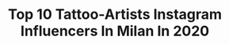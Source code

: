 ---
title: Top 10 Tattoo-Artists Instagram Influencers In Milan In 2020
description: >-
  Find top tattoo-artists Instagram influencers in Milan in 2020. Most popular hashtags: #tattoo #tattooartist #tattooart #tattoos.
platform: Instagram
profiles:
  - username: "eva90s"
    fullname: >-
      Eva Banks.©
    location: "Italy"
    followers: 24722
    engagement: 183
    commentsToLikes: 0.021097
    avatar: "https://scontent-lhr8-1.cdninstagram.com/v/t51.2885-19/s320x320/88273829_239088010785952_7607552099684974592_n.jpg?_nc_ht=scontent-lhr8-1.cdninstagram.com&_nc_ohc=a5xKZe2yXeUAX9X4jsC&oh=d79053aeea1ca391284639f71270144d&oe=5EAF0043"
    verified: false
    hashtags: "#valentineday, #loveislove, #scream, #romantic"
  - username: "alexander_moore"
    fullname: >-
      ΛＬΣＸ
    location: "Italy"
    followers: 24897
    engagement: 208
    commentsToLikes: 0.045000
    avatar: "https://scontent-amt2-1.cdninstagram.com/v/t51.2885-19/s320x320/83897709_167511914666153_4622578527936446464_n.jpg?_nc_ht=scontent-amt2-1.cdninstagram.com&_nc_ohc=WavMh4LpNMQAX8ofiO9&oh=63f6125515ba67dcf739ab087f39b409&oe=5EB9C730"
    verified: false
    hashtags: "#jeffreestar, #lines, #muse, #tattoo"
  - username: "bombayfoor"
    fullname: >-
      Bombayfoor
    location: "Italy"
    followers: 92065
    engagement: 174
    commentsToLikes: 0.013054
    avatar: "https://scontent-amt2-1.cdninstagram.com/v/t51.2885-19/s320x320/65316528_676480999445069_5693246005756035072_n.jpg?_nc_ht=scontent-amt2-1.cdninstagram.com&_nc_ohc=WdZbahlRemYAX-11AxR&oh=f0bc74f7a83c720a7cc7d8e27b8f0f3a&oe=5EB1F89F"
    verified: false
    hashtags: "#totemtattoo, #postcard, #milantattoo, #dragonart"
  - username: "pugnoluca"
    fullname: >-
      Luca Pugno
    location: "Italy"
    followers: 25559
    engagement: 238
    commentsToLikes: 0.032006
    avatar: "https://scontent-lga3-1.cdninstagram.com/v/t51.2885-19/s320x320/78776328_290111718591905_2587858159666200576_n.jpg?_nc_ht=scontent-lga3-1.cdninstagram.com&_nc_ohc=f8-uGNZ4oncAX8riq3a&oh=83f61d968d9990bc89adb283dbad863d&oe=5EB287D1"
    verified: false
    hashtags: "#frenchbulldog, #familyaffairmilano, #pugnoluca, #blackworktattoo"
  - username: "shatskytattoo"
    fullname: >-
      Владимир Шацкий
    location: "Italy"
    followers: 14785
    engagement: 410
    commentsToLikes: 0.020910
    avatar: "https://scontent-amt2-1.cdninstagram.com/v/t51.2885-19/s320x320/61694187_469046686972442_4597684300488376320_n.jpg?_nc_ht=scontent-amt2-1.cdninstagram.com&_nc_ohc=49sXEg573WEAX_lQaD8&oh=95d1c74c0bc253f1b3ce7b8ad709fca3&oe=5EAF85E7"
    verified: false
    hashtags: "#coveruptattoo, #inkjectapro, #blackmetal, #coverup"
  - username: "dmitriy.tkach"
    fullname: >-
      Dmitriy Tkach
    location: "Italy"
    followers: 169837
    engagement: 542
    commentsToLikes: 0.006707
    avatar: "https://scontent-lhr8-1.cdninstagram.com/v/t51.2885-19/s320x320/52153128_399469597287661_2115173901817348096_n.jpg?_nc_ht=scontent-lhr8-1.cdninstagram.com&_nc_ohc=fZtcbruQ17gAX_Uky9x&oh=4d8954bbfa7007b2a2b7db6136f85415&oe=5EBCCDAB"
    verified: false
    hashtags: "#blxckink, #linework, #tattooartist, #dark"
  - username: "gabrielepellerone"
    fullname: >-
      Gabriele Pellerone
    location: "Italy"
    followers: 91873
    engagement: 320
    commentsToLikes: 0.020644
    avatar: "https://scontent-amt2-1.cdninstagram.com/v/t51.2885-19/s320x320/50481799_514284268978537_1897070896976232448_n.jpg?_nc_ht=scontent-amt2-1.cdninstagram.com&_nc_ohc=MHMyO_vB6I0AX8JAL6v&oh=bd073bc4d1c4680b526bb852292f51cc&oe=5EBB2092"
    verified: false
    hashtags: "#thelionking, #instagram, #contemporarytattooing, #lionsofinstagram"
  - username: "luigimarchinitattoos"
    fullname: >-
      Luigi Marchini Tattoos
    location: "Italy"
    followers: 38879
    engagement: 127
    commentsToLikes: 0.048281
    avatar: "https://scontent-lhr8-1.cdninstagram.com/v/t51.2885-19/s320x320/17932120_1745559539067639_6913646944141180928_a.jpg?_nc_ht=scontent-lhr8-1.cdninstagram.com&_nc_ohc=u1ZQJPcZ-68AX-2GWNe&oh=ecc442e243152bd9e5bb5ce7a274abe8&oe=5EBBF5CC"
    verified: false
    hashtags: "#tatuatoripermilano, #maoribraccio, #tribal, #tuttoandr"
  - username: "ademtattoo"
    fullname: >-
      Adem Tattoo 🧿
    location: "Italy"
    followers: 42228
    engagement: 90
    commentsToLikes: 0.021663
    avatar: "https://scontent-ams4-1.cdninstagram.com/v/t51.2885-19/s320x320/43914163_518310062019234_2507529266070028288_n.jpg?_nc_ht=scontent-ams4-1.cdninstagram.com&_nc_ohc=qN5COHSAam4AX-Bpb5o&oh=a8c5ccc3f794c37430745d7bdc4aff4e&oe=5EB3A032"
    verified: false
    hashtags: "#smile, #milanotattooconvention, #italy, #gladiator"
  - username: "_layla_m00n_"
    fullname: >-
      🖤Layla🖤
    location: "Italy"
    followers: 6423
    engagement: 844
    commentsToLikes: 0.057338
    avatar: "https://scontent-ams4-1.cdninstagram.com/v/t51.2885-19/s320x320/67266305_895866537450322_510231471835840512_n.jpg?_nc_ht=scontent-ams4-1.cdninstagram.com&_nc_ohc=-YrSQeV-HRsAX9jyj6o&oh=22a8b54c34868a7118b5f142ee1eb669&oe=5EBAA665"
    verified: false
    hashtags: "#tattoo, #waiting, #wind, #pandemia"
---